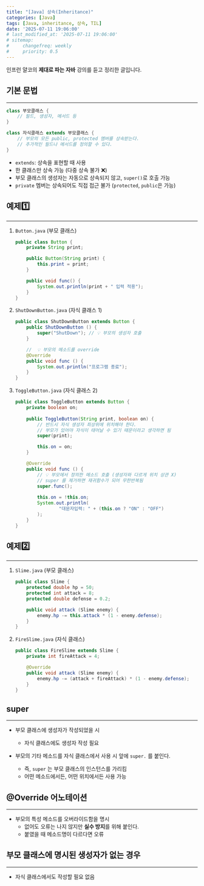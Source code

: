 ```yaml
---
title: "[Java] 상속(Inheritance)"
categories: [Java]
tags: [Java, inheritance, 상속, TIL]
date: '2025-07-11 19:06:00'
# last_modified_at: '2025-07-11 19:06:00'
# sitemap:
#     changefreq: weekly
#     priority: 0.5
---
```


인프런 얄코의 **제대로 파는 자바** 강의를 듣고 정리한 글입니다.

## 기본 문법

---

```java
class 부모클래스 {
    // 필드, 생성자, 메서드 등
}

class 자식클래스 extends 부모클래스 {
    // 부모의 모든 public, protected 멤버를 상속받는다.
    // 추가적인 필드나 메서드를 정의할 수 있다.
}
```

- `extends`: 상속을 표현할 때 사용
- 한 클래스만 상속 가능 (다중 상속 불가 ❌)
- 부모 클래스의 생성자는 자동으로 상속되지 않고, `super()`로 호출 가능
- `private` 멤버는 상속되어도 직접 접근 불가 (`protected`, `public`은 가능)

## 예제1️⃣

---

1. `Button.java` (부모 클래스)

   ```java
   public class Button {
       private String print;

       public Button(String print) {
           this.print = print;
       }

       public void func() {
           System.out.println(print + " 입력 적용");
       }
   }
   ```

2. `ShutDownButton.java` (자식 클래스 1)

    ```java
    public class ShutDownButton extends Button {
        public ShutDownButton () {
            super("ShutDown"); // 💡 부모의 생성자 호출
        }

        //  💡 부모의 메소드를 override
        @Override
        public void func () {
            System.out.println("프로그램 종료");
        }
    }
    ```

3. `ToggleButton.java` (자식 클래스 2)

    ```java
    public class ToggleButton extends Button {
        private boolean on;
        
        public ToggleButton(String print, boolean on) {
            // 반드시 자식 생성자 최상위에 위치해야 한다.
            // 부모가 있어야 자식이 태어날 수 있기 때문이라고 생각하면 됨
            super(print);

            this.on = on;
        }

        @Override
        public void func () {
            // 💡 부모에서 정의한 메소드 호출 (생성자와 다르게 위치 상관 X)
            // super 를 제거하면 재귀함수가 되어 무한반복됨
            super.func();
            
            this.on = !this.on;
            System.out.println(
                    "대문자입력: " + (this.on ? "ON" : "OFF")
            );
        }
    }
    ```

## 예제2️⃣

---

1. `Slime.java` (부모 클래스)

    ```java
    public class Slime {
        protected double hp = 50;
        protected int attack = 8;
        protected double defense = 0.2;

        public void attack (Slime enemy) {
            enemy.hp -= this.attack * (1 - enemy.defense);
        }
    }
    ```

2. `FireSlime.java` (자식 클래스)

    ```java
    public class FireSlime extends Slime {
        private int fireAttack = 4;

        @Override
        public void attack (Slime enemy) {
            enemy.hp -= (attack + fireAttack) * (1 - enemy.defense);
        }
    }
    ```

## super

---

- 부모 클래스에 생성자가 작성되었을 시
  - 자식 클래스에도 생성자 작성 필요

- 부모의 기타 메소드를 자식 클래스에서 사용 시 앞에 `super.` 를 붙인다.
  - 즉, `super` 는 부모 클래스의 인스턴스를 가리킴
  - 어떤 메소드에서든, 어떤 위치에서든 사용 가능

## @Override 어노테이션

---

- 부모의 특성 메소드를 오버라이드함을 명시
  - 없어도 오류는 나지 않지만 **실수 방지**를 위해 붙인다.
  - 붙였을 때 메소드명이 다르다면 오류

## 부모 클래스에 명시된 생성자가 없는 경우

---

- 자식 클래스에서도 작성할 필요 없음
